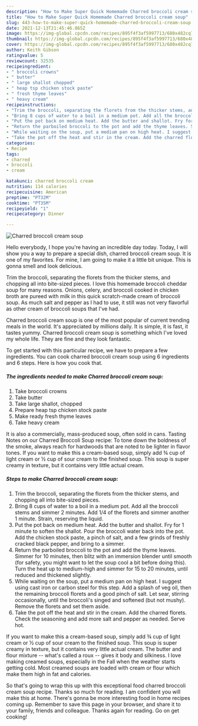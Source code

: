 ```yaml
---
description: "How to Make Super Quick Homemade Charred broccoli cream soup"
title: "How to Make Super Quick Homemade Charred broccoli cream soup"
slug: 443-how-to-make-super-quick-homemade-charred-broccoli-cream-soup
date: 2021-12-13T21:45:46.865Z
image: https://img-global.cpcdn.com/recipes/895f4f3af5997713/680x482cq70/charred-broccoli-cream-soup-recipe-main-photo.jpg
thumbnail: https://img-global.cpcdn.com/recipes/895f4f3af5997713/680x482cq70/charred-broccoli-cream-soup-recipe-main-photo.jpg
cover: https://img-global.cpcdn.com/recipes/895f4f3af5997713/680x482cq70/charred-broccoli-cream-soup-recipe-main-photo.jpg
author: Keith Gibson
ratingvalue: 5
reviewcount: 32535
recipeingredient:
- " broccoli crowns"
- " butter"
- " large shallot chopped"
- " heap tsp chicken stock paste"
- " fresh thyme leaves"
- " heavy cream"
recipeinstructions:
- "Trim the broccoli, separating the florets from the thicker stems, and chopping all into bite-sized pieces."
- "Bring 8 cups of water to a boil in a medium pot. Add all the broccoli stems and simmer 2 minutes. Add 1/4 of the florets and simmer another 1 minute. Strain, reserving the liquid."
- "Put the pot back on medium heat. Add the butter and shallot. Fry for 1 minute to soften the shallot. Pour the broccoli water back into the pot. Add the chicken stock paste, a pinch of salt, and a few grinds of freshly cracked black pepper, and bring to a simmer."
- "Return the parboiled broccoli to the pot and add the thyme leaves. Simmer for 10 minutes, then blitz with an immersion blender until smooth (for safety, you might want to let the soup cool a bit before doing this). Turn the heat up to medium-high and simmer for 15 to 20 minutes, until reduced and thickened slightly."
- "While waiting on the soup, put a medium pan on high heat. I suggest using cast iron or carbon steel for this step. Add a splash of veg oil, then the remaining broccoli florets and a good pinch of salt. Let sear, stirring occasionally, until the broccoli&#39;s singed and softened (but not mushy). Remove the florets and set them aside."
- "Take the pot off the heat and stir in the cream. Add the charred florets. Check the seasoning and add more salt and pepper as needed. Serve hot."
categories:
- Recipe
tags:
- charred
- broccoli
- cream

katakunci: charred broccoli cream 
nutrition: 114 calories
recipecuisine: American
preptime: "PT32M"
cooktime: "PT35M"
recipeyield: "1"
recipecategory: Dinner

---
```



![Charred broccoli cream soup](https://img-global.cpcdn.com/recipes/895f4f3af5997713/680x482cq70/charred-broccoli-cream-soup-recipe-main-photo.jpg)

Hello everybody, I hope you're having an incredible day today. Today, I will show you a way to prepare a special dish, charred broccoli cream soup. It is one of my favorites. For mine, I am going to make it a little bit unique. This is gonna smell and look delicious.

Trim the broccoli, separating the florets from the thicker stems, and chopping all into bite-sized pieces. I love this homemade broccoli cheddar soup for many reasons. Onions, celery, and broccoli cooked in chicken broth are pureed with milk in this quick scratch-made cream of broccoli soup. As much salt and pepper as I had to use, it still was not very flavorful as other cream of broccoli soups that I&#39;ve had.

Charred broccoli cream soup is one of the most popular of current trending meals in the world. It's appreciated by millions daily. It is simple, it is fast, it tastes yummy. Charred broccoli cream soup is something which I've loved my whole life. They are fine and they look fantastic.


To get started with this particular recipe, we have to prepare a few ingredients. You can cook charred broccoli cream soup using 6 ingredients and 6 steps. Here is how you cook that.

<!--inarticleads1-->

##### The ingredients needed to make Charred broccoli cream soup:

1. Take  broccoli crowns
1. Take  butter
1. Take  large shallot, chopped
1. Prepare  heap tsp chicken stock paste
1. Make ready  fresh thyme leaves
1. Take  heavy cream


It is also a commercially, mass-produced soup, often sold in cans. Tasting Notes on our Charred Broccoli Soup recipe: To tone down the boldness of the smoke, always reach for hardwoods that are noted to be lighter in flavor tones. If you want to make this a cream-based soup, simply add ¾ cup of light cream or ½ cup of sour cream to the finished soup. This soup is super creamy in texture, but it contains very little actual cream. 

<!--inarticleads2-->

##### Steps to make Charred broccoli cream soup:

1. Trim the broccoli, separating the florets from the thicker stems, and chopping all into bite-sized pieces.
1. Bring 8 cups of water to a boil in a medium pot. Add all the broccoli stems and simmer 2 minutes. Add 1/4 of the florets and simmer another 1 minute. Strain, reserving the liquid.
1. Put the pot back on medium heat. Add the butter and shallot. Fry for 1 minute to soften the shallot. Pour the broccoli water back into the pot. Add the chicken stock paste, a pinch of salt, and a few grinds of freshly cracked black pepper, and bring to a simmer.
1. Return the parboiled broccoli to the pot and add the thyme leaves. Simmer for 10 minutes, then blitz with an immersion blender until smooth (for safety, you might want to let the soup cool a bit before doing this). Turn the heat up to medium-high and simmer for 15 to 20 minutes, until reduced and thickened slightly.
1. While waiting on the soup, put a medium pan on high heat. I suggest using cast iron or carbon steel for this step. Add a splash of veg oil, then the remaining broccoli florets and a good pinch of salt. Let sear, stirring occasionally, until the broccoli&#39;s singed and softened (but not mushy). Remove the florets and set them aside.
1. Take the pot off the heat and stir in the cream. Add the charred florets. Check the seasoning and add more salt and pepper as needed. Serve hot.


If you want to make this a cream-based soup, simply add ¾ cup of light cream or ½ cup of sour cream to the finished soup. This soup is super creamy in texture, but it contains very little actual cream. The butter and flour mixture -- what&#39;s called a roux -- gives it body and silkiness. I love making creamed soups, especially in the Fall when the weather starts getting cold. Most creamed soups are loaded with cream or flour which make them high in fat and calories. 

So that's going to wrap this up with this exceptional food charred broccoli cream soup recipe. Thanks so much for reading. I am confident you will make this at home. There's gonna be more interesting food in home recipes coming up. Remember to save this page in your browser, and share it to your family, friends and colleague. Thanks again for reading. Go on get cooking!

